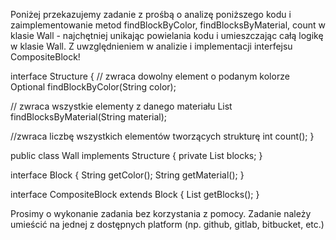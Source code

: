 Poniżej przekazujemy zadanie z prośbą o analizę poniższego kodu i zaimplementowanie metod findBlockByColor, findBlocksByMaterial, count w klasie Wall - najchętniej unikając powielania kodu i umieszczając całą logikę w klasie Wall. Z uwzględnieniem w analizie i implementacji interfejsu CompositeBlock!

interface Structure {
// zwraca dowolny element o podanym kolorze
Optional<Block> findBlockByColor(String color);

// zwraca wszystkie elementy z danego materiału
List<Block> findBlocksByMaterial(String material);

//zwraca liczbę wszystkich elementów tworzących strukturę
int count();
}

public class Wall implements Structure {
private List<Block> blocks;
}

interface Block {
String getColor();
String getMaterial();
}

interface CompositeBlock extends Block {
List<Block> getBlocks();
}

Prosimy o wykonanie zadania bez korzystania z pomocy. Zadanie należy umieścić na jednej z dostępnych platform (np. github, gitlab, bitbucket, etc.)